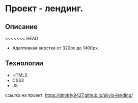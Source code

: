 # Проект - лендинг.

## Описание

<<<<<<< HEAD
- Адаптивная верстка от 320px до 1400px.

## Технологии

- HTML5
- CSS3
- JS

ссылка на проект: https://dmitriy9427.github.io/alivio-lending/
